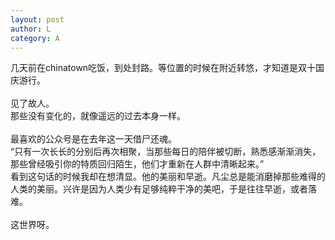 ```yaml
---
layout: post
author: L
category: A
---
```


几天前在chinatown吃饭，到处封路。等位置的时候在附近转悠，才知道是双十国庆游行。<br>
<br>
见了故人。<br>
那些没有变化的，就像遥远的过去本身一样。<br>
<br>
最喜欢的公众号是在去年这一天借尸还魂。<br>
“只有一次长长的分别后再次相聚，当那些每日的陪伴被切断，熟悉感渐渐消失，那些曾经吸引你的特质回归陌生，他们才重新在人群中清晰起来。”<br>
看到这句话的时候我却在想清显。他的美丽和早逝。凡尘总是能消磨掉那些难得的人类的美丽。兴许是因为人类少有足够纯粹干净的美吧，于是往往早逝，或者落难。<br>
<br>
这世界呀。<br>


